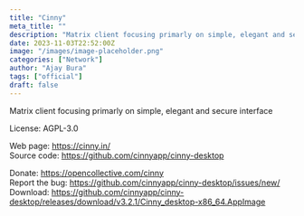 ```yaml
---
title: "Cinny"
meta_title: ""
description: "Matrix client focusing primarly on simple, elegant and secure interface"
date: 2023-11-03T22:52:00Z
image: "/images/image-placeholder.png"
categories: ["Network"]
author: "Ajay Bura"
tags: ["official"]
draft: false
---
```


Matrix client focusing primarly on simple, elegant and secure interface

License: AGPL-3.0

Web page: https://cinny.in/  
Source code: https://github.com/cinnyapp/cinny-desktop

Donate: https://opencollective.com/cinny  
Report the bug: https://github.com/cinnyapp/cinny-desktop/issues/new/  
Download: https://github.com/cinnyapp/cinny-desktop/releases/download/v3.2.1/Cinny_desktop-x86_64.AppImage
